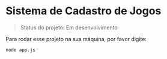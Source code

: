 # Sistema de Cadastro de Jogos

> Status do projeto:  Em desenvolvimento

Para rodar esse projeto na sua máquina, por favor digite:

```
node app.js
```
